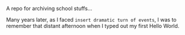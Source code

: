 A repo for archiving school stuffs...

Many years later, as I faced `insert dramatic turn of events`, I was to remember that distant afternoon when I typed out my first Hello World.
